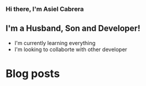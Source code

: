 ### Hi there, I'm Asiel Cabrera 

## I'm a Husband, Son and Developer!
- I'm currently learning everything
- I'm looking to collaborte with other developer 

# Blog posts
<!-- BLOG-POST-LIST:START -->
<!-- BLOG-POST-LIST:END -->
